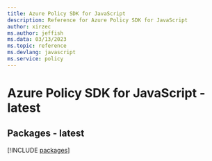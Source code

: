 ```yaml
---
title: Azure Policy SDK for JavaScript
description: Reference for Azure Policy SDK for JavaScript
author: xirzec
ms.author: jeffish
ms.data: 03/13/2023
ms.topic: reference
ms.devlang: javascript
ms.service: policy
---
```

# Azure Policy SDK for JavaScript - latest
## Packages - latest
[!INCLUDE [packages](policy-index.md)]
